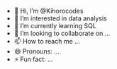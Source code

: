 - 👋 Hi, I’m @Kihorocodes
- 👀 I’m interested in data analysis
- 🌱 I’m currently learning SQL
- 💞️ I’m looking to collaborate on ...
- 📫 How to reach me ...
- 😄 Pronouns: ...
- ⚡ Fun fact: ...

<!---
Kihorocodes/Kihorocodes is a ✨ special ✨ repository because its `README.md` (this file) appears on your GitHub profile.
You can click the Preview link to take a look at your changes.
--->

